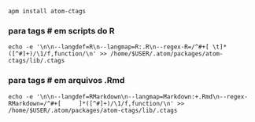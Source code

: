 ```shell
apm install atom-ctags
```


### para tags \# em scripts do R
```shell
echo -e '\n\n--langdef=R\n--langmap=R:.R\n--regex-R=/^#+[ \t]*([^#]+)/\1/f,function/\n' >> /home/$USER/.atom/packages/atom-ctags/lib/.ctags
```

### para tags \# em arquivos .Rmd
```shell
echo -e '\n\n--langdef=RMarkdown\n--langmap=Markdown:+.Rmd\n--regex-RMarkdown=/^#+[ 	]*([^#]+)/\1/f,function/\n' >> /home/$USER/.atom/packages/atom-ctags/lib/.ctags
```
